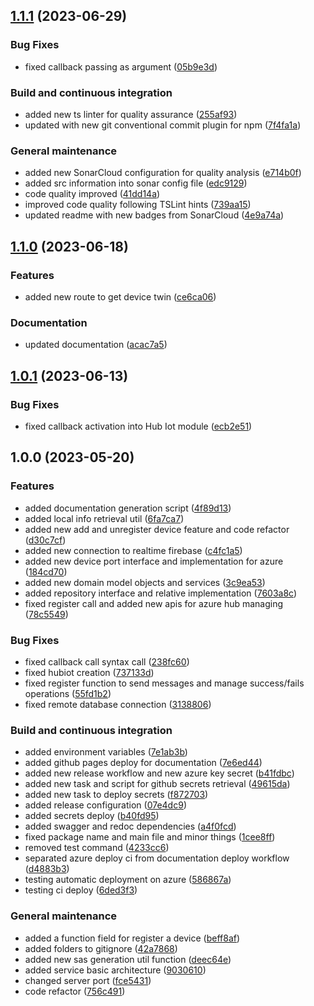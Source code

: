 ## [1.1.1](https://github.com/IntelligentBackpack/ManageBackpackService/compare/1.1.0...1.1.1) (2023-06-29)


### Bug Fixes

* fixed callback passing as argument ([05b9e3d](https://github.com/IntelligentBackpack/ManageBackpackService/commit/05b9e3d971d6a5a221faf8c342b038ad5825abac))


### Build and continuous integration

* added new ts linter for quality assurance ([255af93](https://github.com/IntelligentBackpack/ManageBackpackService/commit/255af93b25fe81290f45282bb04c80559fa4e30f))
* updated with new git conventional commit plugin for npm ([7f4fa1a](https://github.com/IntelligentBackpack/ManageBackpackService/commit/7f4fa1a3471cc95fd7850cb6a53e40ba53a3977a))


### General maintenance

* added new SonarCloud configuration for quality analysis ([e714b0f](https://github.com/IntelligentBackpack/ManageBackpackService/commit/e714b0f0a3cf61d169d74bbadbb5648c3f279e22))
* added src information into sonar config file ([edc9129](https://github.com/IntelligentBackpack/ManageBackpackService/commit/edc9129b67b35aa37a2e61a4eb30a2fec5dcea30))
* code quality improved ([41dd14a](https://github.com/IntelligentBackpack/ManageBackpackService/commit/41dd14aaeb703c0a0689365159aa5e400c46e202))
* improved code quality following TSLint hints ([739aa15](https://github.com/IntelligentBackpack/ManageBackpackService/commit/739aa1587646bb27d221ef5ea4a90875a2e53198))
* updated readme with new badges from SonarCloud ([4e9a74a](https://github.com/IntelligentBackpack/ManageBackpackService/commit/4e9a74a57487040e46869d39e1b7de8ea417ce58))

## [1.1.0](https://github.com/IntelligentBackpack/ManageBackpackService/compare/1.0.1...1.1.0) (2023-06-18)


### Features

* added new route to get device twin ([ce6ca06](https://github.com/IntelligentBackpack/ManageBackpackService/commit/ce6ca060eb7a52d5b09234cffbc9c11f09b9c7a0))


### Documentation

* updated documentation ([acac7a5](https://github.com/IntelligentBackpack/ManageBackpackService/commit/acac7a568603fb32fee2260c0cad11fcd000f4d9))

## [1.0.1](https://github.com/IntelligentBackpack/ManageBackpackService/compare/1.0.0...1.0.1) (2023-06-13)


### Bug Fixes

* fixed callback activation into Hub Iot module ([ecb2e51](https://github.com/IntelligentBackpack/ManageBackpackService/commit/ecb2e51f62885af37a9f3ed46164bcddfbe0b5ab))

## 1.0.0 (2023-05-20)


### Features

* added documentation generation script ([4f89d13](https://github.com/IntelligentBackpack/ManageBackpackService/commit/4f89d134bf51c6e95e8cc4ec5630c950e40d74fd))
* added local info retrieval util ([6fa7ca7](https://github.com/IntelligentBackpack/ManageBackpackService/commit/6fa7ca7ce7faf0f9f078135327bac9a67e34571b))
* added new add and unregister device feature and code refactor ([d30c7cf](https://github.com/IntelligentBackpack/ManageBackpackService/commit/d30c7cfc761172e2282f43794a64e9f11f56fa20))
* added new connection to realtime firebase ([c4fc1a5](https://github.com/IntelligentBackpack/ManageBackpackService/commit/c4fc1a51dc6c000747e5dc217e11a40fa9e4d1f7))
* added new device port interface and implementation for azure ([184cd70](https://github.com/IntelligentBackpack/ManageBackpackService/commit/184cd701e667af7faaa51ab5ffe35a8fea53ec88))
* added new domain model objects and services ([3c9ea53](https://github.com/IntelligentBackpack/ManageBackpackService/commit/3c9ea53aa0dc7f62d2dfc98edf3dffdcbb319f84))
* added repository interface and relative implementation ([7603a8c](https://github.com/IntelligentBackpack/ManageBackpackService/commit/7603a8cd7fc7c0d022a1937f7cf30dd9b980dd0e))
* fixed register call and added new apis for azure hub managing ([78c5549](https://github.com/IntelligentBackpack/ManageBackpackService/commit/78c55493896910e3de96b82042e1b50b67d5b6bb))


### Bug Fixes

* fixed callback call syntax call ([238fc60](https://github.com/IntelligentBackpack/ManageBackpackService/commit/238fc602416e35a5067ca3a55d81f13f5e5efecc))
* fixed hubiot creation ([737133d](https://github.com/IntelligentBackpack/ManageBackpackService/commit/737133df464cf3d28067304d2a3c4957c8b35a8c))
* fixed register function to send messages and manage success/fails operations ([55fd1b2](https://github.com/IntelligentBackpack/ManageBackpackService/commit/55fd1b2f47b0d9f9fe29fa01e203c3afa3428c7f))
* fixed remote database connection ([3138806](https://github.com/IntelligentBackpack/ManageBackpackService/commit/3138806c4e413f22b1ce6b4dd2c45d68f0d993dc))


### Build and continuous integration

* added environment variables ([7e1ab3b](https://github.com/IntelligentBackpack/ManageBackpackService/commit/7e1ab3bbd4f7f7fac5791059f0b2d7b213949de0))
* added github pages deploy for documentation ([7e6ed44](https://github.com/IntelligentBackpack/ManageBackpackService/commit/7e6ed446fe0317241a4172d92801e42fd5434582))
* added new release workflow and new azure key secret ([b41fdbc](https://github.com/IntelligentBackpack/ManageBackpackService/commit/b41fdbc59cff80964fb4e4ff71c56bc288084ea4))
* added new task and script for github secrets retrieval ([49615da](https://github.com/IntelligentBackpack/ManageBackpackService/commit/49615da746c7dabd5ed0a6246880015a617e25f6))
* added new task to deploy secrets ([f872703](https://github.com/IntelligentBackpack/ManageBackpackService/commit/f8727037976f037cc71255020cf91addc6ab59ac))
* added release configuration ([07e4dc9](https://github.com/IntelligentBackpack/ManageBackpackService/commit/07e4dc930ef95ce7223c47c9c65215969a6e7aa0))
* added secrets deploy ([b40fd95](https://github.com/IntelligentBackpack/ManageBackpackService/commit/b40fd950c737ebae0eeb75b823a670ae795893b8))
* added swagger and redoc dependencies ([a4f0fcd](https://github.com/IntelligentBackpack/ManageBackpackService/commit/a4f0fcd561314fd8e390bf9a5eb505bb024527a1))
* fixed package name and main file and minor things ([1cee8ff](https://github.com/IntelligentBackpack/ManageBackpackService/commit/1cee8ffec6663f4ecc9be10329496989666fed25))
* removed test command ([4233cc6](https://github.com/IntelligentBackpack/ManageBackpackService/commit/4233cc6690811c0fe6d6c82ee501f5e2a84981dc))
* separated azure deploy ci from documentation deploy workflow ([d4883b3](https://github.com/IntelligentBackpack/ManageBackpackService/commit/d4883b3f7b6fcd86417d0f0a97fc330fa11324f1))
* testing automatic deployment on azure ([586867a](https://github.com/IntelligentBackpack/ManageBackpackService/commit/586867ad9120664086e4d35209faa7872075b24c))
* testing ci deploy ([6ded3f3](https://github.com/IntelligentBackpack/ManageBackpackService/commit/6ded3f3e48eadd06117d2b77a55d71077a4167b6))


### General maintenance

* added a function field for register a device ([beff8af](https://github.com/IntelligentBackpack/ManageBackpackService/commit/beff8af21176131c00ff2db91b735cf7c4d1f427))
* added folders to gitignore ([42a7868](https://github.com/IntelligentBackpack/ManageBackpackService/commit/42a7868500d08a7ac58a5e0e7ebe383ba6721780))
* added new sas generation util function ([deec64e](https://github.com/IntelligentBackpack/ManageBackpackService/commit/deec64ea780c068c059aa8ed9a335aa2385a16c7))
* added service basic architecture ([9030610](https://github.com/IntelligentBackpack/ManageBackpackService/commit/9030610e01accedf292ab55e81826231c083067f))
* changed server port ([fce5431](https://github.com/IntelligentBackpack/ManageBackpackService/commit/fce5431ef1d63ca758d792bddd96b17359ef3b7d))
* code refactor ([756c491](https://github.com/IntelligentBackpack/ManageBackpackService/commit/756c491207c312c528d60a2123ad9a6ee0f20373))

